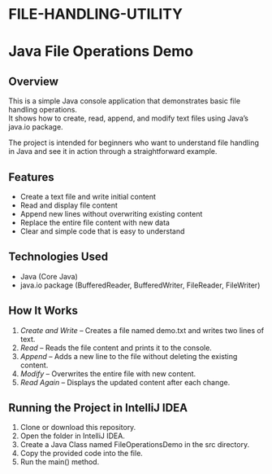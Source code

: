 # FILE-HANDLING-UTILITY

# Java File Operations Demo

## Overview

This is a simple Java console application that demonstrates basic file handling operations.  
It shows how to create, read, append, and modify text files using Java’s java.io package.  

The project is intended for beginners who want to understand file handling in Java and see it in action through a straightforward example.

## Features

- Create a text file and write initial content
- Read and display file content
- Append new lines without overwriting existing content
- Replace the entire file content with new data
- Clear and simple code that is easy to understand

## Technologies Used

- Java (Core Java)
- java.io package (BufferedReader, BufferedWriter, FileReader, FileWriter)

## How It Works

1. *Create and Write* – Creates a file named demo.txt and writes two lines of text.
2. *Read* – Reads the file content and prints it to the console.
3. *Append* – Adds a new line to the file without deleting the existing content.
4. *Modify* – Overwrites the entire file with new content.
5. *Read Again* – Displays the updated content after each change.

## Running the Project in IntelliJ IDEA

1. Clone or download this repository.
2. Open the folder in IntelliJ IDEA.
3. Create a Java Class named FileOperationsDemo in the src directory.
4. Copy the provided code into the file.
5. Run the main() method.

